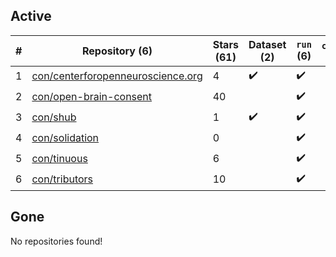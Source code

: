 ## Active
| # | Repository (6) | Stars (61) | Dataset (2) | `run` (6) | `containers-run` |
| --- | --- | --- | --- | --- | --- |
| 1 | [con/centerforopenneuroscience.org](https://github.com/con/centerforopenneuroscience.org) | 4 | :heavy_check_mark: | :heavy_check_mark: |  |
| 2 | [con/open-brain-consent](https://github.com/con/open-brain-consent) | 40 |  | :heavy_check_mark: |  |
| 3 | [con/shub](https://github.com/con/shub) | 1 | :heavy_check_mark: | :heavy_check_mark: |  |
| 4 | [con/solidation](https://github.com/con/solidation) | 0 |  | :heavy_check_mark: |  |
| 5 | [con/tinuous](https://github.com/con/tinuous) | 6 |  | :heavy_check_mark: |  |
| 6 | [con/tributors](https://github.com/con/tributors) | 10 |  | :heavy_check_mark: |  |

## Gone
No repositories found!
